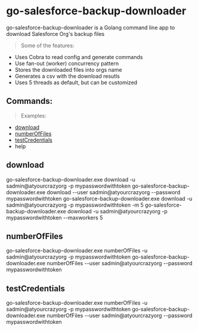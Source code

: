 # go-salesforce-backup-downloader

go-salesforce-backup-downloader is a Golang command line app to download Salesforce Org's backup files

> Some of the features:

- Uses Cobra to read config and generate commands
- Use fan-out (worker) concurrency pattern
- Stores the downloaded files into orgs name
- Generates a csv with the download resutls
- Uses 5 threads as default, but can be customized

## Commands:

> Examples:

- [download](#download)
- [numberOfFiles](#numberOfFiles)
- [testCredentials](#testCredentials)
- help

## download
go-salesforce-backup-downloader.exe download -u sadmin@atyourcrazyorg -p mypasswordwithtoken 
go-salesforce-backup-downloader.exe download --user sadmin@atyourcrazyorg --password mypasswordwithtoken
go-salesforce-backup-downloader.exe download -u sadmin@atyourcrazyorg -p mypasswordwithtoken -m 5
go-salesforce-backup-downloader.exe download -u sadmin@atyourcrazyorg -p mypasswordwithtoken --maxworkers 5

## numberOfFiles
go-salesforce-backup-downloader.exe numberOfFiles -u sadmin@atyourcrazyorg -p mypasswordwithtoken
go-salesforce-backup-downloader.exe numberOfFiles --user sadmin@atyourcrazyorg --password mypasswordwithtoken

## testCredentials
go-salesforce-backup-downloader.exe numberOfFiles -u sadmin@atyourcrazyorg -p mypasswordwithtoken
go-salesforce-backup-downloader.exe numberOfFiles --user sadmin@atyourcrazyorg --password mypasswordwithtoken

